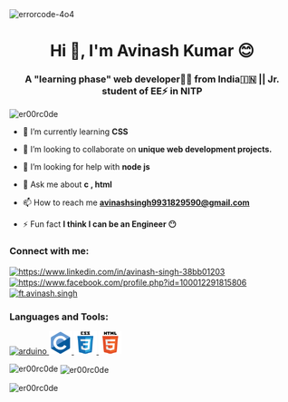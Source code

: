 <img align="centre" alt="errorcode-4o4" src="https://drive.google.com/file/d/13lp_KzbPL53jLaLPYYo1_lADN9e-rMq0/view?usp=drivesdk ">
<h1 align="center">Hi 👋, I'm Avinash Kumar 😊</h1>
<h3 align="center">A "learning phase" web developer👨‍💻 from India🇮🇳 || Jr. student of EE⚡ in NITP</h3>

<p align="left"> <img src="https://komarev.com/ghpvc/?username=errorcode-4o4&label=Profile%20views&color=0e75b6&style=flat" alt="er00rc0de" /> </p>

- 🌱 I’m currently learning **CSS**

- 👯 I’m looking to collaborate on **unique web development projects.**

- 🤝 I’m looking for help with **node js**

- 💬 Ask me about **c , html**

- 📫 How to reach me **avinashsingh9931829590@gmail.com**

- ⚡ Fun fact **I think I can be an Engineer 😶**

<h3 align="left">Connect with me:</h3>
<p align="left">
<a href="https://linkedin.com/in/https://www.linkedin.com/in/avinash-singh-38bb01203" target="blank"><img align="center" src="https://raw.githubusercontent.com/rahuldkjain/github-profile-readme-generator/master/src/images/icons/Social/linked-in-alt.svg" alt="https://www.linkedin.com/in/avinash-singh-38bb01203" height="30" width="40" /></a>
<a href="https://fb.com/https://www.facebook.com/profile.php?id=100012291815806" target="blank"><img align="center" src="https://raw.githubusercontent.com/rahuldkjain/github-profile-readme-generator/master/src/images/icons/Social/facebook.svg" alt="https://www.facebook.com/profile.php?id=100012291815806" height="30" width="40" /></a>
<a href="https://instagram.com/ft.avinash.singh" target="blank"><img align="center" src="https://raw.githubusercontent.com/rahuldkjain/github-profile-readme-generator/master/src/images/icons/Social/instagram.svg" alt="ft.avinash.singh" height="30" width="40" /></a>
</p>

<h3 align="left">Languages and Tools:</h3>
<p align="left"> <a href="https://www.arduino.cc/" target="_blank"> <img src="https://cdn.worldvectorlogo.com/logos/arduino-1.svg" alt="arduino" width="40" height="40"/> </a> <a href="https://www.cprogramming.com/" target="_blank"> <img src="https://raw.githubusercontent.com/devicons/devicon/master/icons/c/c-original.svg" alt="c" width="40" height="40"/> </a> <a href="https://www.w3schools.com/css/" target="_blank"> <img src="https://raw.githubusercontent.com/devicons/devicon/master/icons/css3/css3-original-wordmark.svg" alt="css3" width="40" height="40"/> </a> <a href="https://www.w3.org/html/" target="_blank"> <img src="https://raw.githubusercontent.com/devicons/devicon/master/icons/html5/html5-original-wordmark.svg" alt="html5" width="40" height="40"/> </a> </p>

<p><img align="left" src="https://github-readme-stats.vercel.app/api/top-langs?username=er00rc0de&show_icons=true&locale=en&layout=compact" alt="er00rc0de" /></p>

<p>&nbsp;<img align="center" src="https://github-readme-stats.vercel.app/api?username=er00rc0de&show_icons=true&locale=en" alt="er00rc0de" /></p>

<p><img align="center" src="https://github-readme-streak-stats.herokuapp.com/?user=er00rc0de&" alt="er00rc0de" /></p>
